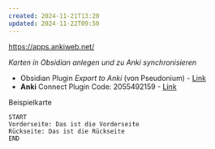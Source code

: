 ```yaml
---
created: 2024-11-21T13:20
updated: 2024-11-22T09:50
---
```

https://apps.ankiweb.net/

_Karten in Obsidian anlegen und zu Anki synchronisieren_
* Obsidian Plugin _Export to Anki_ (von Pseudonium) - [Link](https://github.com/ObsidianToAnki/Obsidian_to_Anki)
* **Anki** Connect Plugin Code: 2055492159 - [Link](https://ankiweb.net/shared/info/2055492159)

Beispielkarte

```
START
Vorderseite: Das ist die Vorderseite
Rückseite: Das ist die Rückseite
END
```